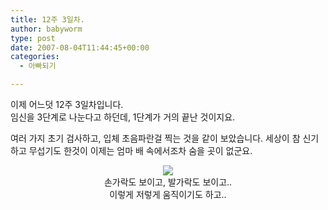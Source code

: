 ```yaml
---
title: 12주 3일차.
author: babyworm
type: post
date: 2007-08-04T11:44:45+00:00
categories:
  - 아빠되기

---
```

<DIV align=center>  

<DIV style="TEXT-ALIGN: left">
  이제 어느덧 12주 3일차입니다. <br />임신을 3단계로 나눈다고 하던데, 1단계가 거의 끝난 것이지요. </p> 
  
  <p>
    여러 가지 초기 검사하고, 입체 초음파란걸 찍는 것을 같이 보았습니다. 세상이 참 신기하고 무섭기도 한것이 이제는 엄마 배 속에서조차 숨을 곳이 없군요.
  </p>
  
  <p>
    </DIV><img decoding="async" src="https://i0.wp.com/babyworm.net/wordpress/wp-content/uploads/1/ck1.jpg?w=625"  data-recalc-dims="1" /><br />손가락도 보이고, 발가락도 보이고.. <br />이렇게 저렇게 움직이기도 하고..
  </p>
  
  <p>
    <P align=center>
  </P></p> 
  
  <p>
    </DIV><br /> <DIV align=center></DIV>
  </p>

